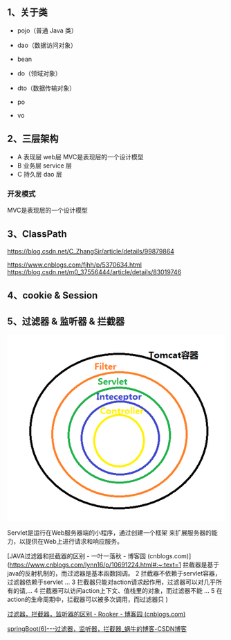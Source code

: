 ## 1、关于类

- pojo（普通 Java 类）

- dao（数据访问对象）

- bean

- do（领域对象）

  

- dto（数据传输对象）

- po

- vo

## 2、三层架构   

- A 表现层  web层  MVC是表现层的一个设计模型 
- B 业务层 service 层
- C 持久层 dao 层

### 开发模式

MVC是表现层的一个设计模型 



## 3、ClassPath

https://blog.csdn.net/C_ZhangSir/article/details/99879864

https://www.cnblogs.com/fjhh/p/5370634.html
https://blog.csdn.net/m0_37556444/article/details/83019746



## 4、cookie & Session







## 5、过滤器 & 监听器 & 拦截器

![img](../../images/330611-20171023144517066-24770749.png)

Servlet是运行在Web服务器端的小程序，通过创建一个框架
来扩展服务器的能力，以提供在Web上进行请求和响应服务。

[JAVA过滤器和拦截器的区别 - 一叶一落秋 - 博客园 (cnblogs.com)](https://www.cnblogs.com/lynn16/p/10691224.html#:~:text=1 拦截器是基于java的反射机制的，而过滤器是基本函数回调。 2 拦截器不依赖于servlet容器，过滤器依赖于servlet ... 3 拦截器只能对action请求起作用，过滤器可以对几乎所有的请,... 4 拦截器可以访问action上下文、值栈里的对象，而过滤器不能 ... 5 在action的生命周期中，拦截器可以被多次调用，而过滤器只 )

[过滤器，拦截器，监听器的区别 - Rooker - 博客园 (cnblogs.com)](https://www.cnblogs.com/lukelook/p/11079113.html)

[springBoot(6)---过滤器，监听器，拦截器_蜗牛的博客-CSDN博客](https://blog.csdn.net/yudiandemingzi/article/details/80399971?utm_medium=distribute.pc_relevant.none-task-blog-baidujs_title-0&spm=1001.2101.3001.4242)




